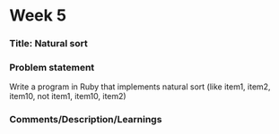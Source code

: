 # Week 5

### Title: Natural sort

### Problem statement
Write a program in Ruby that implements natural sort (like item1, item2, item10, not item1, item10, item2)

### Comments/Description/Learnings
